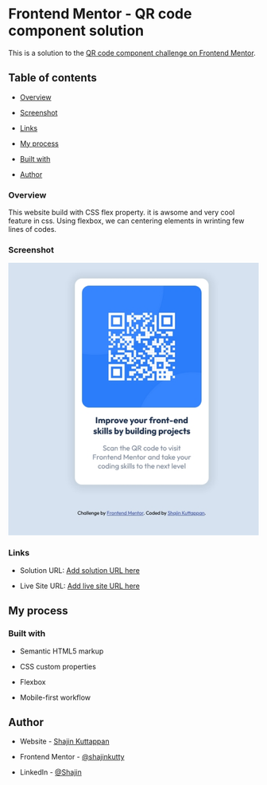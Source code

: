 # Frontend Mentor - QR code component solution

This is a solution to the [QR code component challenge on Frontend Mentor](https://www.frontendmentor.io/challenges/qr-code-component-iux_sIO_H).

## Table of contents

- [Overview](#Overview)

- [Screenshot](#screenshot)

- [Links](#links)

- [My process](#my-process)

- [Built with](#built-with)

- [Author](#author)

### Overview

This website build with CSS flex property. it is awsome and very cool feature in css. Using flexbox, we can centering elements in wrinting few lines of codes.

### Screenshot

![](./design/screenshot.jpg)

### Links

- Solution URL: [Add solution URL here](https://your-solution-url.com)

- Live Site URL: [Add live site URL here](https://your-live-site-url.com)

## My process

### Built with

- Semantic HTML5 markup

- CSS custom properties

- Flexbox

- Mobile-first workflow

## Author

- Website - [Shajin Kuttappan](https://www.skwebcode.com)

- Frontend Mentor - [@shajinkutty](https://www.frontendmentor.io/profile/yourusername)

- LinkedIn - [@Shajin](www.linkedin.com/in/shajin-kuttappan)
